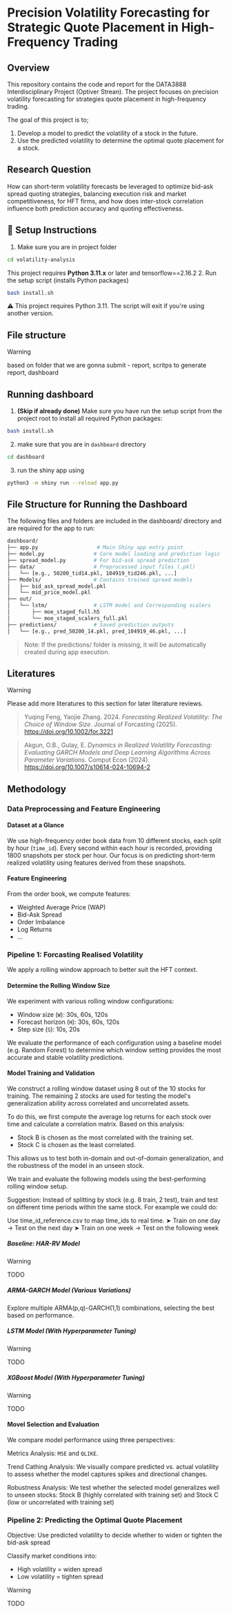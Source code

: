 # Precision Volatility Forecasting for Strategic Quote Placement in High-Frequency Trading
## Overview

This repository contains the code and report for the DATA3888 Interdisciplinary Project (Optiver Strean).
The project focuses on precision volatility forecasting for strategies quote placement in high-frequency trading.

The goal of this project is to;
1. Develop a model to predict the volatility of a stock in the future.
2. Use the predicted volatility to determine the optimal quote placement for a stock.

## Research Question
How can short-term volatility forecasts be leveraged to optimize bid-ask spread quoting strategies, balancing execution risk and market competitiveness, for HFT firms, and how does inter-stock correlation influence both prediction accuracy and quoting effectiveness.


## 🚀 Setup Instructions
1. Make sure you are in project folder 
```bash
cd volatility-analysis
```
This project requires **Python 3.11.x** or later and tensorflow==2.16.2 
2. Run the setup script (installs Python packages)
```bash
bash install.sh
```
⚠️ This project requires Python 3.11. The script will exit if you're using another version.

## File structure 
>[!WARNING]
> based on folder that we are gonna submit - report, scritps to generate report, dashboard


## Running dashboard 
1. **(Skip if already done)** Make sure you have run the setup script from the project root to install all required Python packages:
```bash
bash install.sh
```
2. make sure that you are in `dashboard` directory 
```bash
cd dashboard
```
3. run the shiny app using 
```bash
python3 -m shiny run --reload app.py
```

##  File Structure for Running the Dashboard
The following files and folders are included in the dashboard/ directory and are required for the app to run:
```bash
dashboard/
├── app.py                   # Main Shiny app entry point
├── model.py                # Core model loading and prediction logic
├── spread_model.py         # For bid-ask spread prediction
├── data/                   # Preprocessed input files (.pkl)
│   └── [e.g., 50200_tid14.pkl, 104919_tid246.pkl, ...]
├── Models/                 # Contains trained spread models
│   ├── bid_ask_spread_model.pkl
│   └── mid_price_model.pkl
├── out/
│   └── lstm/               # LSTM model and Corresponding scalers
│       ├── moe_staged_full.h5
│       └── moe_staged_scalers_full.pkl
├── predictions/            # Saved prediction outputs
│   └── [e.g., pred_50200_14.pkl, pred_104919_46.pkl, ...]
```
 > Note: If the predictions/ folder is missing, it will be automatically created during app execution.


## Literatures

>[!WARNING]
> Please add more literatures to this section for later literature reviews.

> Yuqing Feng, Yaojie Zhang. 2024. *Forecasting Realized Volatility: The Choice of Window Size*. Journal of Forcasting (2025). https://doi.org/10.1002/for.3221

> Akgun, O.B., Gulay, E. *Dynamics in Realized Volatility Forecasting: Evaluating GARCH Models and Deep Learning Algorithms Across Parameter Variations*. Comput Econ (2024). https://doi.org/10.1007/s10614-024-10694-2

## Methodology

### Data Preprocessing and Feature Engineering

#### Dataset at a Glance

We use high-frequency order book data from 10 different stocks, each split by hour (`time_id`).
Every second within each hour is recorded, providing 1800 snapshots per stock per hour.
Our focus is on predicting short-term realized volatility using features derived from these snapshots.

#### Feature Engineering

From the order book, we compute features:

- Weighted Average Price (WAP)
- Bid-Ask Spread
- Order Imbalance
- Log Returns
- ...

### Pipeline 1: Forcasting Realised Volatility

We apply a rolling window approach to better suit the HFT context.

#### Determine the Rolling Window Size

We experiment with various rolling window configurations:

- Window size (`W`): 30s, 60s, 120s
- Forecast horizon (`H`): 30s, 60s, 120s
- Step size (`S`): 10s, 20s

We evaluate the performance of each configuration using a baseline model (e.g. Random Forest) to determine which window setting provides the most accurate and stable volatility predictions.

#### Model Training and Validation

We construct a rolling window dataset using 8 out of the 10 stocks for training.
The remaining 2 stocks are used for testing the model's generalization ability across correlated and uncorrelated assets.

To do this, we first compute the average log returns for each stock over time and calculate a correlation matrix.
Based on this analysis:

- Stock B is chosen as the most correlated with the training set.
- Stock C is chosen as the least correlated.

This allows us to test both in-domain and out-of-domain generalization, and the robustness of the model in an unseen stock.

We train and evaluate the following models using the best-performing rolling window setup.

Suggestion: Instead of splitting by stock (e.g. 8 train, 2 test), train and test on different time periods within the same stock.​
 For example we could do: ​

Use time_id_reference.csv to map time_ids to real time.​
 ➤ Train on one day → Test on the next day​
 ➤ Train on one week → Test on the following week ​


##### Baseline: HAR-RV Model

>[!WARNING]
> TODO

##### ARMA-GARCH Model (Various Variations)

Explore multiple ARMA(p,q)-GARCH(1,1) combinations, selecting the best based on performance.

##### LSTM Model (With Hyperparameter Tuning)

>[!WARNING]
> TODO

##### XGBoost Model (With Hyperparameter Tuning)

>[!WARNING]
> TODO

#### Movel Selection and Evaluation

We compare model performance using three perspectives:

Metrics Analysis: `MSE` and `QLIKE`.

Trend Cathing Analysis: We visually compare predicted vs. actual volatility to assess whether the model captures spikes and directional changes.

Robustness Analysis: We test whether the selected model generalizes well to unseen stocks: Stock B (highly correlated with training set) and Stock C (low or uncorrelated with training set)

### Pipeline 2: Predicting the Optimal Quote Placement

Objective: Use predicted volatility to decide whether to widen or tighten the bid-ask spread

Classify market conditions into:

- High volatility = widen spread
- Low volatility = tighten spread

>[!WARNING]
> TODO
